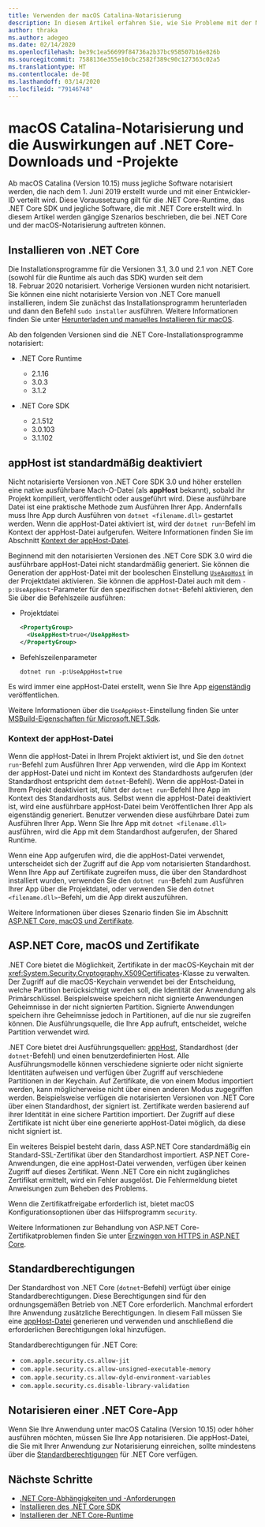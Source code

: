 ```yaml
---
title: Verwenden der macOS Catalina-Notarisierung
description: In diesem Artikel erfahren Sie, wie Sie Probleme mit der Notarisierung und mit Zertifikaten unter macOS behandeln, wenn Sie die .NET Core-Runtime, das SDK und mit .NET Core erstellte Apps installieren.
author: thraka
ms.author: adegeo
ms.date: 02/14/2020
ms.openlocfilehash: be39c1ea56699f84736a2b37bc958507b16e826b
ms.sourcegitcommit: 7588136e355e10cbc2582f389c90c127363c02a5
ms.translationtype: HT
ms.contentlocale: de-DE
ms.lasthandoff: 03/14/2020
ms.locfileid: "79146748"
---
```

# <a name="macos-catalina-notarization-and-the-impact-on-net-core-downloads-and-projects"></a>macOS Catalina-Notarisierung und die Auswirkungen auf .NET Core-Downloads und -Projekte

Ab macOS Catalina (Version 10.15) muss jegliche Software notarisiert werden, die nach dem 1. Juni 2019 erstellt wurde und mit einer Entwickler-ID verteilt wird. Diese Voraussetzung gilt für die .NET Core-Runtime, das .NET Core SDK und jegliche Software, die mit .NET Core erstellt wird. In diesem Artikel werden gängige Szenarios beschrieben, die bei .NET Core und der macOS-Notarisierung auftreten können.

## <a name="installing-net-core"></a>Installieren von .NET Core

Die Installationsprogramme für die Versionen 3.1, 3.0 und 2.1 von .NET Core (sowohl für die Runtime als auch das SDK) wurden seit dem 18. Februar 2020 notarisiert. Vorherige Versionen wurden nicht notarisiert. Sie können eine nicht notarisierte Version von .NET Core manuell installieren, indem Sie zunächst das Installationsprogramm herunterladen und dann den Befehl `sudo installer` ausführen. Weitere Informationen finden Sie unter [Herunterladen und manuelles Installieren für macOS](sdk.md?pivots=os-macos#download-and-manually-install).

Ab den folgenden Versionen sind die .NET Core-Installationsprogramme notarisiert:

- .NET Core Runtime
  - 2.1.16
  - 3.0.3
  - 3.1.2

- .NET Core SDK
  - 2.1.512
  - 3.0.103
  - 3.1.102

## <a name="apphost-is-disabled-by-default"></a>appHost ist standardmäßig deaktiviert

Nicht notarisierte Versionen von .NET Core SDK 3.0 und höher erstellen eine native ausführbare Mach-O-Datei (als **appHost** bekannt), sobald ihr Projekt kompiliert, veröffentlicht oder ausgeführt wird. Diese ausführbare Datei ist eine praktische Methode zum Ausführen Ihrer App. Andernfalls muss Ihre App durch Ausführen von `dotnet <filename.dll>` gestartet werden. Wenn die appHost-Datei aktiviert ist, wird der `dotnet run`-Befehl im Kontext der appHost-Datei aufgerufen. Weitere Informationen finden Sie im Abschnitt [Kontext der appHost-Datei](#context-of-the-apphost).

Beginnend mit den notarisierten Versionen des .NET Core SDK 3.0 wird die ausführbare appHost-Datei nicht standardmäßig generiert. Sie können die Generation der appHost-Datei mit der booleschen Einstellung [`UseAppHost`](../project-sdk/msbuild-props.md#useapphost) in der Projektdatei aktivieren. Sie können die appHost-Datei auch mit dem `-p:UseAppHost`-Parameter für den spezifischen `dotnet`-Befehl aktivieren, den Sie über die Befehlszeile ausführen:

- Projektdatei

  ```xml
  <PropertyGroup>
    <UseAppHost>true</UseAppHost>
  </PropertyGroup>
  ```

- Befehlszeilenparameter

  ```dotnetcli
  dotnet run -p:UseAppHost=true
  ```

Es wird immer eine appHost-Datei erstellt, wenn Sie Ihre App [eigenständig](../deploying/index.md#publish-self-contained) veröffentlichen.

Weitere Informationen über die `UseAppHost`-Einstellung finden Sie unter [MSBuild-Eigenschaften für Microsoft.NET.Sdk](../project-sdk/msbuild-props.md#useapphost).

### <a name="context-of-the-apphost"></a>Kontext der appHost-Datei

Wenn die appHost-Datei in Ihrem Projekt aktiviert ist, und Sie den `dotnet run`-Befehl zum Ausführen Ihrer App verwenden, wird die App im Kontext der appHost-Datei und nicht im Kontext des Standardhosts aufgerufen (der Standardhost entspricht dem `dotnet`-Befehl). Wenn die appHost-Datei in Ihrem Projekt deaktiviert ist, führt der `dotnet run`-Befehl Ihre App im Kontext des Standardhosts aus. Selbst wenn die appHost-Datei deaktiviert ist, wird eine ausführbare appHost-Datei beim Veröffentlichen Ihrer App als eigenständig generiert. Benutzer verwenden diese ausführbare Datei zum Ausführen Ihrer App. Wenn Sie Ihre App mit `dotnet <filename.dll>` ausführen, wird die App mit dem Standardhost aufgerufen, der Shared Runtime.

Wenn eine App aufgerufen wird, die die appHost-Datei verwendet, unterscheidet sich der Zugriff auf die App vom notarisierten Standardhost. Wenn Ihre App auf Zertifikate zugreifen muss, die über den Standardhost installiert wurden, verwenden Sie den `dotnet run`-Befehl zum Ausführen Ihrer App über die Projektdatei, oder verwenden Sie den `dotnet <filename.dll>`-Befehl, um die App direkt auszuführen.

Weitere Informationen über dieses Szenario finden Sie im Abschnitt [ASP.NET Core, macOS und Zertifikate](#aspnet-core-and-macos-and-certificates).

## <a name="aspnet-core-and-macos-and-certificates"></a>ASP.NET Core, macOS und Zertifikate

.NET Core bietet die Möglichkeit, Zertifikate in der macOS-Keychain mit der <xref:System.Security.Cryptography.X509Certificates>-Klasse zu verwalten. Der Zugriff auf die macOS-Keychain verwendet bei der Entscheidung, welche Partition berücksichtigt werden soll, die Identität der Anwendung als Primärschlüssel. Beispielsweise speichern nicht signierte Anwendungen Geheimnisse in der nicht signierten Partition. Signierte Anwendungen speichern ihre Geheimnisse jedoch in Partitionen, auf die nur sie zugreifen können. Die Ausführungsquelle, die Ihre App aufruft, entscheidet, welche Partition verwendet wird.

.NET Core bietet drei Ausführungsquellen: [appHost](#apphost-is-disabled-by-default), Standardhost (der `dotnet`-Befehl) und einen benutzerdefinierten Host. Alle Ausführungsmodelle können verschiedene signierte oder nicht signierte Identitäten aufweisen und verfügen über Zugriff auf verschiedene Partitionen in der Keychain. Auf Zertifikate, die von einem Modus importiert werden, kann möglicherweise nicht über einen anderen Modus zugegriffen werden. Beispielsweise verfügen die notarisierten Versionen von .NET Core über einen Standardhost, der signiert ist. Zertifikate werden basierend auf ihrer Identität in eine sichere Partition importiert. Der Zugriff auf diese Zertifikate ist nicht über eine generierte appHost-Datei möglich, da diese nicht signiert ist.

Ein weiteres Beispiel besteht darin, dass ASP.NET Core standardmäßig ein Standard-SSL-Zertifikat über den Standardhost importiert. ASP.NET Core-Anwendungen, die eine appHost-Datei verwenden, verfügen über keinen Zugriff auf dieses Zertifikat. Wenn .NET Core ein nicht zugängliches Zertifikat ermittelt, wird ein Fehler ausgelöst. Die Fehlermeldung bietet Anweisungen zum Beheben des Problems.

Wenn die Zertifikatfreigabe erforderlich ist, bietet macOS Konfigurationsoptionen über das Hilfsprogramm `security`.

Weitere Informationen zur Behandlung von ASP.NET Core-Zertifikatproblemen finden Sie unter [Erzwingen von HTTPS in ASP.NET Core](/aspnet/core/security/enforcing-ssl?view=aspnetcore-3.1&tabs=visual-studio#troubleshoot-certificate-problems).

## <a name="default-entitlements"></a>Standardberechtigungen

Der Standardhost von .NET Core (`dotnet`-Befehl) verfügt über einige Standardberechtigungen. Diese Berechtigungen sind für den ordnungsgemäßen Betrieb von .NET Core erforderlich. Manchmal erfordert Ihre Anwendung zusätzliche Berechtigungen. In diesem Fall müssen Sie eine [appHost-Datei](#apphost-is-disabled-by-default) generieren und verwenden und anschließend die erforderlichen Berechtigungen lokal hinzufügen.

Standardberechtigungen für .NET Core:

- `com.apple.security.cs.allow-jit`
- `com.apple.security.cs.allow-unsigned-executable-memory`
- `com.apple.security.cs.allow-dyld-environment-variables`
- `com.apple.security.cs.disable-library-validation`

## <a name="notarize-a-net-core-app"></a>Notarisieren einer .NET Core-App

Wenn Sie Ihre Anwendung unter macOS Catalina (Version 10.15) oder höher ausführen möchten, müssen Sie Ihre App notarisieren. Die appHost-Datei, die Sie mit Ihrer Anwendung zur Notarisierung einreichen, sollte mindestens über die [Standardberechtigungen](#default-entitlements) für .NET Core verfügen.

## <a name="next-steps"></a>Nächste Schritte

- [.NET Core-Abhängigkeiten und -Anforderungen](dependencies.md)
- [Installieren des .NET Core SDK](sdk.md)
- [Installieren der .NET Core-Runtime](runtime.md)
